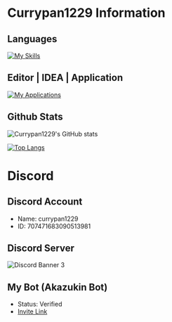 # Currypan1229 Information
## Languages
[![My Skills](https://skillicons.dev/icons?i=java,kotlin,nodejs,sqlite,gradle&theme=light)](https://skillicons.dev)

## Editor | IDEA | Application
[![My Applications](https://skillicons.dev/icons?i=idea,vscode,stackoverflow,discord,github,eclipse&theme=light)](https://skillicons.dev)

## Github Stats
![Currypan1229's GitHub stats](https://github-readme-stats.vercel.app/api?username=currypan1229&bg_color=30,ff4500,ffa500,5ef85e&title_color=fff0f5&text_color=fff0f5&icon_color=fff0f5&count_private=true&show_icons=true)


[![Top Langs](https://github-readme-stats.vercel.app/api/top-langs/?username=Currypan1229&hide=python)](https://github.com/Currypan1229)

# Discord
## Discord Account
- Name: currypan1229
- ID: 707471683090513981

## Discord Server
![Discord Banner 3](https://discordapp.com/api/guilds/903952397292953630/widget.png?style=banner3)

## My Bot (Akazukin Bot)
- Status: Verified
- [Invite Link](https://ptb.discord.com/api/oauth2/authorize?client_id=858365656024743947&permissions=8&scope=applications.commands%20bot)
